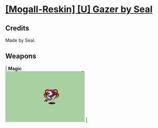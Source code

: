 # [\[Mogall-Reskin\] \[U\] Gazer by Seal](./)
## Credits

Made by Seal.

## Weapons

| <b>Magic</b><br/><img alt="Magic animation" src="./6.%20Magic/Magic.gif"/> |
